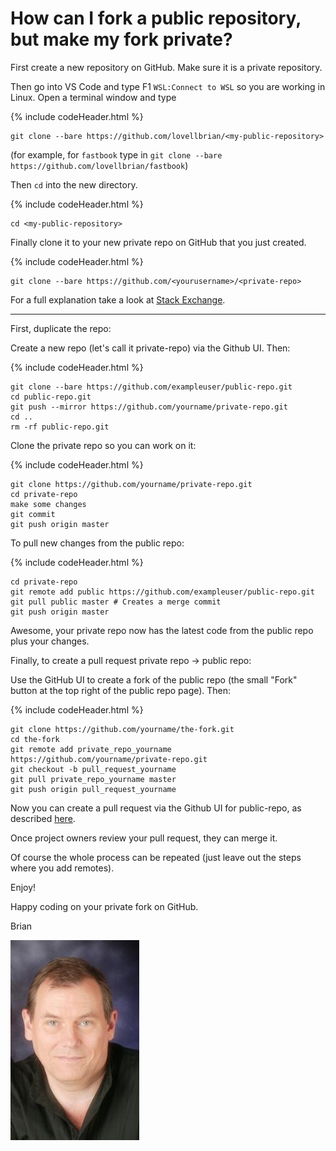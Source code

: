 # How can I fork a public repository, but make my fork private?

First create a new repository on GitHub.  Make sure it is a private repository.

Then go into VS Code and type F1 `WSL:Connect to WSL` so you are working in Linux. Open a terminal window and type

{% include codeHeader.html %}
```console
git clone --bare https://github.com/lovellbrian/<my-public-repository>
```
(for example, for `fastbook` type in `git clone --bare https://github.com/lovellbrian/fastbook`)

Then `cd` into the new directory.

{% include codeHeader.html %}
```console
cd <my-public-repository>
```
Finally clone it to your new private repo on GitHub that you just created.

{% include codeHeader.html %}
```console
git clone --bare https://github.com/<yourusername>/<private-repo>
```

For a full explanation take a look at  [Stack Exchange](https://stackoverflow.com/questions/10065526/github-how-to-make-a-fork-of-public-repository-private).

---

First, duplicate the repo:

Create a new repo (let's call it private-repo) via the Github UI. Then:

{% include codeHeader.html %}
```console
git clone --bare https://github.com/exampleuser/public-repo.git
cd public-repo.git
git push --mirror https://github.com/yourname/private-repo.git
cd ..
rm -rf public-repo.git
```

Clone the private repo so you can work on it:

{% include codeHeader.html %}
```console
git clone https://github.com/yourname/private-repo.git
cd private-repo
make some changes
git commit
git push origin master
```

To pull new changes from the public repo:

{% include codeHeader.html %}
```console
cd private-repo
git remote add public https://github.com/exampleuser/public-repo.git
git pull public master # Creates a merge commit
git push origin master
```

Awesome, your private repo now has the latest code from the public repo plus your changes.

Finally, to create a pull request private repo -> public repo:

Use the GitHub UI to create a fork of the public repo (the small "Fork" button at the top right of the public repo page). Then:

{% include codeHeader.html %}
```console
git clone https://github.com/yourname/the-fork.git
cd the-fork
git remote add private_repo_yourname https://github.com/yourname/private-repo.git
git checkout -b pull_request_yourname
git pull private_repo_yourname master
git push origin pull_request_yourname
```
Now you can create a pull request via the Github UI for public-repo, as described [here](https://docs.github.com/en/pull-requests/collaborating-with-pull-requests/proposing-changes-to-your-work-with-pull-requests/creating-a-pull-request-from-a-fork).

Once project owners review your pull request, they can merge it.

Of course the whole process can be repeated (just leave out the steps where you add remotes). 

Enjoy!

Happy coding on your private fork on GitHub. 

Brian

![Lovell Portrait](/images/Lovell_portrait_small.jpg "Brian Lovell")

<!-- Put Javascript here! -->

<script src="/assets/scripts/copyCode.js" async> </script>